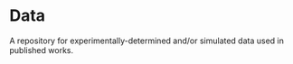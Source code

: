 # Data

A repository for experimentally-determined and/or simulated data used in published works.   
